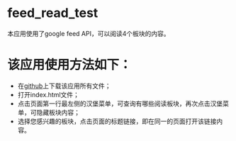 # feed_read_test
本应用使用了google feed API，可以阅读4个板块的内容。
# 该应用使用方法如下：
* 在[github](https://github.com/barbiewang/feed_read_test.git)上下载该应用所有文件；
* 打开index.html文件；
* 点击页面第一行最左侧的汉堡菜单，可查询有哪些阅读板块，再次点击汉堡菜单，可隐藏板块内容；
* 选择您感兴趣的板块，点击页面的标题链接，即在同一的页面打开该链接内容。
